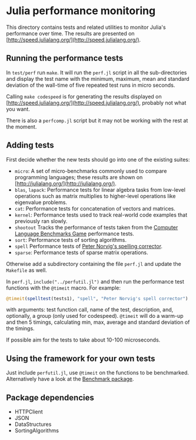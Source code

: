 Julia performance monitoring
============================

This directory contains tests and related utilities to monitor Julia's
performance over time.  The results are presented on
[http://speed.julialang.org/](http://speed.julialang.org/).

Running the performance tests
-----------------------------

In `test/perf` run `make`.  It will run the `perf.jl` script in all
the sub-directories and display the test name with the minimum,
maximum, mean and standard deviation of the wall-time of five repeated
test runs in micro seconds.

Calling `make codespeed` is for generating the results displayed on
[http://speed.julialang.org/](http://speed.julialang.org/), probably
not what you want.

There is also a `perfcomp.jl` script but it may not be working with
the rest at the moment.

Adding tests
------------
First decide whether the new tests should go into one of the existing
suites:
- `micro`: A set of micro-benchmarks commonly used to compare
  programming languages; these results are shown on
    [http://julialang.org/](http://julialang.org/).
- `blas`, `lapack`: Performance tests for linear algebra tasks from
  low-level operations such as matrix multiplies to higher-level
  operations like eigenvalue problems.
- `cat`: Performance tests for concatenation of vectors and matrices.
- `kernel`: Performance tests used to track real-world code examples
  that previously ran slowly.
- `shootout` Tracks the performance of tests taken from the
  [Computer Language Benchmarks Game](http://benchmarksgame.alioth.debian.org/) performance
  tests.
- `sort`: Performance tests of sorting algorithms.
- `spell` Performance tests of
  [Peter Norvig's spelling corrector](http://norvig.com/spell-correct.html).
- `sparse`: Performance tests of sparse matrix operations.

Otherwise add a subdirectory containing the file `perf.jl` and
update the `Makefile` as well.

In `perf.jl`, `include("../perfutil.jl")` and then run the
performance test functions with the `@timeit` macro.  For example:
```julia
@timeit(spelltest(tests1), "spell", "Peter Norvig's spell corrector")
```
with arguments: test function call, name of the test, description,
and, optionally, a group (only used for codespeed).  `@timeit` will do
a warm-up and then 5 timings, calculating min, max, average and standard
deviation of the timings.

If possible aim for the tests to take about 10-100 microseconds.

Using the framework for your own tests
--------------------------------------

Just include `perfutil.jl`, use `@timeit` on the functions to be
benchmarked. Alternatively have a look at the
[Benchmark package](https://github.com/johnmyleswhite/Benchmark.jl).


Package dependencies
--------------------
- HTTPClient
- JSON
- DataStructures
- SortingAlgorithms
